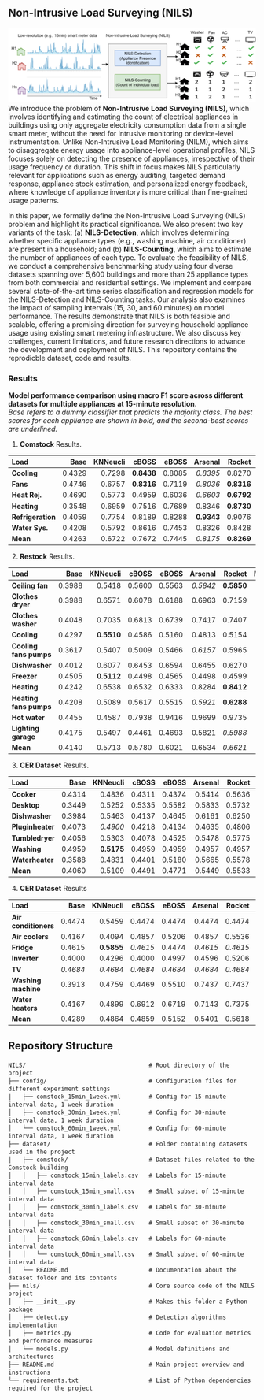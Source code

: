 ## Non-Intrusive Load Surveying (NILS)

![](NILS.png)
We introduce the problem of **Non-Intrusive Load Surveying (NILS)**, which involves identifying and estimating the count of electrical appliances in buildings using only aggregate electricity consumption data from a single smart meter, without the need for intrusive monitoring or device-level instrumentation. Unlike Non-Intrusive Load Monitoring (NILM), which aims to disaggregate energy usage into appliance-level operational profiles, NILS focuses solely on detecting the presence of appliances, irrespective of their usage frequency or duration. This shift in focus makes NILS particularly relevant for applications such as energy auditing, targeted demand response, appliance stock estimation, and personalized energy feedback, where knowledge of appliance inventory is more critical than fine-grained usage patterns.

In this paper, we formally define the Non-Intrusive Load Surveying (NILS) problem and highlight its practical significance. We also present two key variants of the task: (a) **NILS-Detection**, which involves determining whether specific appliance types (e.g., washing machine, air conditioner) are present in a household; and (b) **NILS-Counting**, which aims to estimate the number of appliances of each type. To evaluate the feasibility of NILS, we conduct a comprehensive benchmarking study using four diverse datasets spanning over 5,600 buildings and more than 25 appliance types from both commercial and residential settings. We implement and compare several state-of-the-art time series classification and regression models for the NILS-Detection and NILS-Counting tasks. Our analysis also examines the impact of sampling intervals (15, 30, and 60 minutes) on model performance. The results demonstrate that NILS is both feasible and scalable, offering a promising direction for surveying household appliance usage using existing smart metering infrastructure. We also discuss key challenges, current limitations, and future research directions to advance the development and deployment of NILS.
This repository contains the reprodicble dataset, code and results.  


### Results

**Model performance comparison using macro F1 score across different datasets for multiple appliances at 15-minute resolution.**  
*Base refers to a dummy classifier that predicts the majority class. The best scores for each appliance are shown in bold, and the second-best scores are underlined.*

1. **Comstock** Results.

| **Load**   |    **Base** |    **KNNeucli** | **cBOSS** | **eBOSS** | **Arsenal** | **Rocket** |   **Minirocket** | **DrCIF** |    **TSForest** |  **Rise** |    **ConvNet** | **ResNet** |   **ResNetAtt** |
|:---------------|------:|------:|-----------:|-----------:|------:|------------:|-------:|-----------:|------:|-----------:|------:|------------:|-------:|
| **Cooling** | 0.4329 | 0.7298 | **0.8438** | 0.8085 | _0.8395_ | 0.8270 | 0.8166 | 0.8244 | 0.7942 | 0.7734 | 0.7365 | 0.7853 | 0.6621 |
| **Fans** | 0.4746 | 0.6757 | **0.8316** | 0.7119 | _0.8036_ | **0.8316** | 0.7477 | 0.7881 | 0.7184 | 0.6400 | 0.5272 | 0.7841 | 0.6334 |
| **Heat Rej.** | 0.4690 | 0.5773 | 0.4959 | 0.6036 | _0.6603_ | **0.6792** | 0.6191 | 0.5616 | 0.4895 | 0.5224 | 0.5095 | 0.4927 | 0.5631 |
| **Heating** | 0.3548 | 0.6959 | 0.7516 | 0.7689 | 0.8346 | **0.8730** | _0.8625_ | 0.8505 | 0.8415 | 0.7863 | 0.7416 | 0.7742 | 0.8433 |
| **Refrigeration** | 0.4059 | 0.7754 | 0.8189 | 0.8288 | **0.9343** | 0.9076 | 0.8746 | _0.9143_ | 0.8457 | 0.8070 | 0.7209 | 0.7898 | 0.7997 |
| **Water Sys.** | 0.4208 | 0.5792 | 0.8616 | 0.7453 | 0.8326 | 0.8428 | **0.9047** | _0.8690_ | 0.7222 | 0.7188 | 0.6993 | 0.7570 | 0.5953 |
| **Mean** | 0.4263 | 0.6722 | 0.7672 | 0.7445 | _0.8175_ | **0.8269** | 0.8042 | 0.8013 | 0.7353 | 0.7080 | 0.6558 | 0.7305 | 0.6828 |

2. **Restock** Results.

| **Load**   |    **Base** |    **KNNeucli** | **cBOSS** | **eBOSS** | **Arsenal** | **Rocket** |   **Minirocket** | **DrCIF** |    **TSForest** |  **Rise** |    **ConvNet** | **ResNet** |   **ResNetAtt** |
|:---------------|------:|------:|-----------:|-----------:|------:|------------:|-------:|-----------:|------:|-----------:|------:|------------:|-------:|
| **Ceiling fan** | 0.3988 | 0.5418 | 0.5600 | 0.5563 | _0.5842_ | **0.5850** | 0.5814 | 0.5754 | 0.5830 | 0.5626 | 0.5603 | 0.5560 | 0.5133 |
| **Clothes dryer** | 0.3988 | 0.6571 | 0.6078 | 0.6188 | 0.6963 | 0.7159 | **0.7626** | _0.7204_ | 0.7081 | 0.6910 | 0.6483 | 0.6511 | 0.6091 |
| **Clothes washer** | 0.4048 | 0.7035 | 0.6813 | 0.6739 | 0.7417 | 0.7407 | **0.7878** | _0.7704_ | 0.7555 | 0.7257 | 0.6732 | 0.6527 | 0.5796 |
| **Cooling** | 0.4297 | **0.5510** | 0.4586 | 0.5160 | 0.4813 | 0.5154 | 0.4923 | 0.4340 | 0.4424 | 0.4391 | 0.4275 | 0.4761 | _0.5203_ |
| **Cooling fans pumps** | 0.3617 | 0.5407 | 0.5009 | 0.5466 | _0.6157_ | 0.5965 | **0.6290** | 0.6034 | _0.6157_ | 0.5350 | 0.4795 | 0.5007 | 0.5532 |
| **Dishwasher** | 0.4012 | 0.6077 | 0.6453 | 0.6594 | 0.6455 | 0.6270 | 0.6851 | **0.7042** | 0.6901 | _0.7008_ | 0.6141 | 0.5805 | 0.5090 |
| **Freezer** | 0.4505 | **0.5112** | 0.4498 | 0.4565 | 0.4498 | 0.4599 | 0.4747 | 0.4502 | 0.4624 | 0.4502 | 0.4478 | 0.4745 | _0.5038_ |
| **Heating** | 0.4242 | 0.6538 | 0.6532 | 0.6333 | 0.8284 | **0.8412** | _0.8311_ | 0.8254 | 0.7483 | 0.6917 | 0.7782 | 0.7803 | 0.6807 |
| **Heating fans pumps** | 0.4208 | 0.5089 | 0.5617 | 0.5515 | _0.5921_ | **0.6288** | 0.5514 | 0.5557 | 0.5834 | 0.5332 | 0.5166 | 0.5200 | 0.5051 |
| **Hot water** | 0.4455 | 0.4587 | 0.7938 | 0.9416 | 0.9699 | 0.9735 | 0.9730 | **0.9820** | 0.8914 | 0.9063 | 0.9631 | _0.9752_ | 0.7353 |
| **Lighting garage** | 0.4175 | 0.5497 | 0.4461 | 0.4693 | 0.5821 | _0.5988_ | **0.6258** | 0.5334 | 0.5490 | 0.4691 | 0.5392 | 0.5618 | 0.5080 |
| **Mean** | 0.4140 | 0.5713 | 0.5780 | 0.6021 | 0.6534 | _0.6621_ | **0.6722** | 0.6504 | 0.6390 | 0.6095 | 0.6043 | 0.6117 | 0.5652 |

3. **CER Dataset** Results.

| **Load**   |    **Base** |    **KNNeucli** | **cBOSS** | **eBOSS** | **Arsenal** | **Rocket** |   **Minirocket** | **DrCIF** |    **TSForest** |  **Rise** |    **ConvNet** | **ResNet** |   **ResNetAtt** |
|:---------------|------:|------:|-----------:|-----------:|------:|------------:|-------:|-----------:|------:|-----------:|------:|------------:|-------:|
| **Cooker** | 0.4314 | 0.4836 | 0.4311 | 0.4374 | 0.5414 | 0.5636 | 0.5674 | 0.5283 | 0.5489 | 0.4425 | **0.5902** | _0.5835_ | 0.5309 |
| **Desktop** | 0.3449 | 0.5252 | 0.5335 | 0.5582 | 0.5833 | 0.5732 | 0.6276 | _0.6489_ | 0.6347 | **0.6518** | 0.5601 | 0.6043 | 0.5225 |
| **Dishwasher** | 0.3984 | 0.5463 | 0.4137 | 0.4645 | 0.6161 | 0.6250 | **0.6973** | _0.6595_ | 0.6485 | 0.6319 | 0.5804 | 0.6417 | 0.5629 |
| **Pluginheater** | 0.4073 | _0.4900_ | 0.4218 | 0.4134 | 0.4635 | 0.4806 | 0.4645 | 0.4066 | 0.4113 | 0.4095 | 0.4210 | 0.4127 | **0.5009** |
| **Tumbledryer** | 0.4056 | 0.5303 | 0.4078 | 0.4525 | 0.5478 | 0.5775 | 0.6237 | **0.6281** | _0.6262_ | 0.6042 | 0.5656 | 0.5881 | 0.5058 |
| **Washing** | 0.4959 | **0.5175** | 0.4959 | 0.4959 | 0.4957 | 0.4957 | 0.4959 | 0.4959 | 0.4957 | 0.4957 | _0.4973_ | 0.4364 | 0.4718 |
| **Waterheater** | 0.3588 | 0.4831 | 0.4401 | 0.5180 | 0.5665 | 0.5578 | _0.6243_ | **0.6409** | 0.6151 | 0.6068 | 0.5903 | 0.6102 | 0.5325 |
| **Mean** | 0.4060 | 0.5109 | 0.4491 | 0.4771 | 0.5449 | 0.5533 | **0.5858** | _0.5726_ | 0.5686 | 0.5489 | 0.5436 | 0.5538 | 0.5182 |


4. **CER Dataset** Results

| **Load**   |    **Base** |    **KNNeucli** | **cBOSS** | **eBOSS** | **Arsenal** | **Rocket** |   **Minirocket** | **DrCIF** |    **TSForest** |  **Rise** |    **ConvNet** | **ResNet** |   **ResNetAtt** |
|:---------------|------:|------:|-----------:|-----------:|------:|------------:|-------:|-----------:|------:|-----------:|------:|------------:|-------:|
| **Air conditioners** | 0.4474 | 0.5459 | 0.4474 | 0.4474 | 0.4474 | 0.4474 | **0.7429** | 0.6815 | 0.6912 | _0.7159_ | 0.4474 | 0.2513 | 0.4815 |
| **Air coolers** | 0.4167 | 0.4094 | 0.4857 | 0.5206 | 0.4857 | 0.5536 | **0.7172** | 0.6681 | _0.6939_ | 0.5944 | 0.4167 | 0.6298 | 0.5159 |
| **Fridge** | 0.4615 | **0.5855** | _0.4615_ | 0.4474 | _0.4615_ | _0.4615_ | _0.4615_ | _0.4615_ | _0.4615_ | _0.4615_ | 0.3753 | _0.4615_ | 0.4247 |
| **Inverter** | 0.4000 | 0.4296 | 0.4000 | 0.4997 | 0.4596 | 0.5206 | **0.7375** | _0.6062_ | 0.5873 | 0.5944 | 0.4000 | 0.5258 | 0.4269 |
| **TV** | _0.4684_ | _0.4684_ | _0.4684_ | _0.4684_ | _0.4684_ | _0.4684_ | _0.4684_ | _0.4684_ | _0.4684_ | _0.4684_ | **0.4995** | _0.4684_ | 0.3713 |
| **Washing machine** | 0.3913 | 0.4759 | 0.4469 | 0.5510 | 0.7437 | 0.7437 | 0.7544 | 0.6707 | 0.6998 | 0.5510 | **0.8090** | _0.7772_ | 0.4367 |
| **Water heaters** | 0.4167 | 0.4899 | 0.6912 | 0.6719 | 0.7143 | 0.7375 | **0.7778** | _0.7667_ | 0.7215 | 0.6707 | 0.7172 | 0.7172 | 0.4987 |
| **Mean** | 0.4289 | 0.4864 | 0.4859 | 0.5152 | 0.5401 | 0.5618 | **0.6657** | 0.6176 | _0.6177_ | 0.5795 | 0.5236 | 0.5473 | 0.4508 |

## Repository Structure
```
NILS/                                   # Root directory of the project
├── config/                             # Configuration files for different experiment settings
│   ├── comstock_15min_1week.yml        # Config for 15-minute interval data, 1 week duration
│   ├── comstock_30min_1week.yml        # Config for 30-minute interval data, 1 week duration
│   └── comstock_60min_1week.yml        # Config for 60-minute interval data, 1 week duration
├── dataset/                            # Folder containing datasets used in the project
│   ├── comstock/                       # Dataset files related to the Comstock building
│   │   ├── comstock_15min_labels.csv   # Labels for 15-minute interval data
│   │   ├── comstock_15min_small.csv    # Small subset of 15-minute interval data
│   │   ├── comstock_30min_labels.csv   # Labels for 30-minute interval data
│   │   ├── comstock_30min_small.csv    # Small subset of 30-minute interval data
│   │   ├── comstock_60min_labels.csv   # Labels for 60-minute interval data
│   │   └── comstock_60min_small.csv    # Small subset of 60-minute interval data
│   └── README.md                       # Documentation about the dataset folder and its contents
├── nils/                               # Core source code of the NILS project
│   ├── __init__.py                     # Makes this folder a Python package
│   ├── detect.py                       # Detection algorithms implementation
│   ├── metrics.py                      # Code for evaluation metrics and performance measures
│   └── models.py                       # Model definitions and architectures
├── README.md                           # Main project overview and instructions
└── requirements.txt                    # List of Python dependencies required for the project

```




